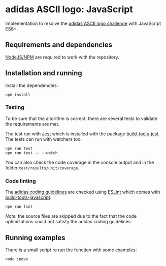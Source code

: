 # adidas ASCII logo: JavaScript

Implementation to resolve the [adidas ASCII logo challenge][adidas-ascii-logo] with JavaScript ES6+.

## Requirements and dependencies

[NodeJS/NPM][nodejs] are required to work with the repository.

## Installation and running

Install the dependendies:

```
npm install
```

### Testing

To be sure that the altorithm is correct, there are several tests to validate the requirements are met.

The test run with [Jest][jest] which is installed with the package [build-tools-jest][build-tools-jest]. The tests can run with watchers too.

```
npm run test
npm run test -- --watch
```

You can also check the code coverage in the console output and in the folder `test/results/unit/coverage`.

### Code linting

The [adidas coding guidelines][coding-guidelines] are checked using [ESLint][eslint] which comes with [build-tools-javascript][build-tools-javascript].

```
npm run lint
```

_Note:_ the source files are skipped due to the fact that the code optimizations could not satisfy the adidas coding guidelines.

## Running examples

There is a small script ro run the function with some examples:

```
node index
```

[adidas-ascii-logo]: ../README.md
[build-tools-javascript]: https://www.npmjs.com/package/build-tools-javascript
[build-tools-jest]: https://www.npmjs.com/package/build-tools-jest
[coding-guidelines]: https://github.com/adidas/adidas-contribution-guidelines/wiki/JavaScript-coding-guidelines
[eslint]: https://eslint.org/
[jest]: https://jestjs.io/en/
[nodejs]: https://nodejs.org/
